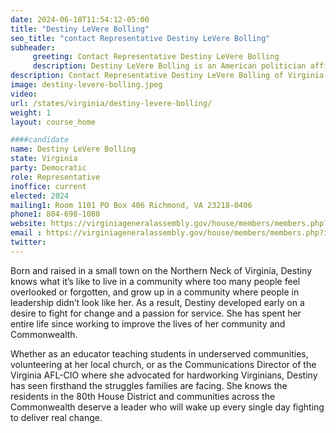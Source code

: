 ```yaml
---
date: 2024-06-18T11:54:12-05:00
title: "Destiny LeVere Bolling"
seo_title: "contact Representative Destiny LeVere Bolling"
subheader:
     greeting: Contact Representative Destiny LeVere Bolling
     description: Destiny LeVere Bolling is an American politician affiliated with the Democratic Party. She serves as a member of the Virginia House of Delegates, representing District 80, and assumed office on January 10, 2024.
description: Contact Representative Destiny LeVere Bolling of Virginia. Contact information for Destiny LeVere Bolling includes email address, phone number, and mailing address.
image: destiny-levere-bolling.jpeg
video:
url: /states/virginia/destiny-levere-bolling/
weight: 1
layout: course_home

####candidate
name: Destiny LeVere Bolling
state: Virginia
party: Democratic
role: Representative
inoffice: current
elected: 2024
mailing1: Room 1101 PO Box 406 Richmond, VA 23218-0406
phone1: 804-698-1080
website: https://virginiageneralassembly.gov/house/members/members.php?id=H0372/
email : https://virginiageneralassembly.gov/house/members/members.php?id=H0372/
twitter: 
---
```

Born and raised in a small town on the Northern Neck of Virginia, Destiny knows what it’s like to live in a community where too many people feel overlooked or forgotten, and grow up in a community where people in leadership didn’t look like her. As a result, Destiny developed early on a desire to fight for change and a passion for service. She has spent her entire life since working to improve the lives of her community and Commonwealth.

Whether as an educator teaching students in underserved communities, volunteering at her local church, or as the Communications Director of the Virginia AFL-CIO where she advocated for hardworking Virginians, Destiny has seen firsthand the struggles families are facing. She knows the residents in the 80th House District and communities across the Commonwealth deserve a leader who will wake up every single day fighting to deliver real change.


